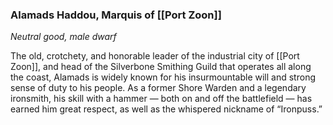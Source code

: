 ### Alamads Haddou, Marquis of [[Port Zoon]]

_Neutral good, male dwarf_

The old, crotchety, and honorable leader of the industrial city of [[Port Zoon]], and head of the Silverbone Smithing Guild that operates all along the coast, Alamads is widely known for his insurmountable will and strong sense of duty to his people. As a former Shore Warden and a legendary ironsmith, his skill with a hammer — both on and off the battlefield — has earned him great respect, as well as the whispered nickname of “Ironpuss.”